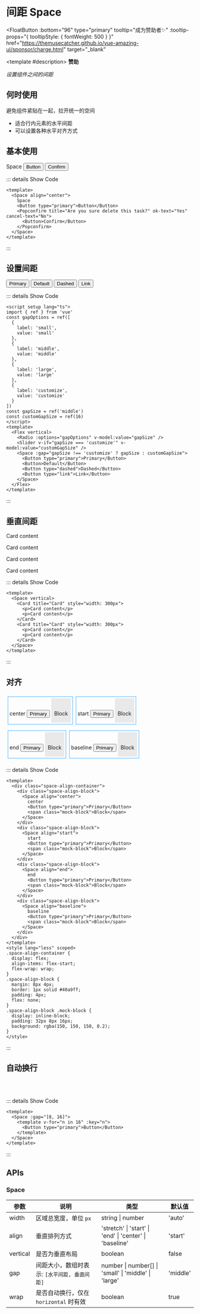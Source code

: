# 间距 Space

<FloatButton
  :bottom="96"
  type="primary"
  tooltip="成为赞助者✨"
  :tooltip-props="{
    tooltipStyle: {
      fontWeight: 500
    }
  }"
  href="https://themusecatcher.github.io/vue-amazing-ui/sponsor/charge.html"
  target="_blank"
>
  <template #description>
    <span style="font-size: 14px; font-weight: 600;">赞助</span>
  </template>
</FloatButton>
<BackTop />
<Watermark fullscreen content="Vue Amazing UI" />

*设置组件之间的间距*

## 何时使用

避免组件紧贴在一起，拉开统一的空间

- 适合行内元素的水平间距
- 可以设置各种水平对齐方式

<script setup lang="ts">
import { ref } from 'vue'
const gapOptions = ref([
  {
    label: 'small',
    value: 'small'
  },
  {
    label: 'middle',
    value: 'middle'
  },
  {
    label: 'large',
    value: 'large'
  },
  {
    label: 'customize',
    value: 'customize'
  }
])
const gapSize = ref('middle')
const customGapSize = ref(16)
</script>

## 基本使用

<Space align="center">
  Space
  <Button type="primary">Button</Button>
  <Popconfirm title="Are you sure delete this task?" ok-text="Yes" cancel-text="No">
    <Button>Confirm</Button>
  </Popconfirm>
</Space>

::: details Show Code

```vue
<template>
  <Space align="center">
    Space
    <Button type="primary">Button</Button>
    <Popconfirm title="Are you sure delete this task?" ok-text="Yes" cancel-text="No">
      <Button>Confirm</Button>
    </Popconfirm>
  </Space>
</template>
```

:::

## 设置间距

<Flex vertical>
  <Radio :options="gapOptions" v-model:value="gapSize" />
  <Slider v-if="gapSize === 'customize'" v-model:value="customGapSize" />
  <Space :gap="gapSize !== 'customize' ? gapSize : customGapSize">
    <Button type="primary">Primary</Button>
    <Button>Default</Button>
    <Button type="dashed">Dashed</Button>
    <Button type="link">Link</Button>
  </Space>
</Flex>

::: details Show Code

```vue
<script setup lang="ts">
import { ref } from 'vue'
const gapOptions = ref([
  {
    label: 'small',
    value: 'small'
  },
  {
    label: 'middle',
    value: 'middle'
  },
  {
    label: 'large',
    value: 'large'
  },
  {
    label: 'customize',
    value: 'customize'
  }
])
const gapSize = ref('middle')
const customGapSize = ref(16)
</script>
<template>
  <Flex vertical>
    <Radio :options="gapOptions" v-model:value="gapSize" />
    <Slider v-if="gapSize === 'customize'" v-model:value="customGapSize" />
    <Space :gap="gapSize !== 'customize' ? gapSize : customGapSize">
      <Button type="primary">Primary</Button>
      <Button>Default</Button>
      <Button type="dashed">Dashed</Button>
      <Button type="link">Link</Button>
    </Space>
  </Flex>
</template>
```

:::

## 垂直间距

<Space vertical>
  <Card title="Card" style="width: 300px">
    <p>Card content</p>
    <p>Card content</p>
  </Card>
  <Card title="Card" style="width: 300px">
    <p>Card content</p>
    <p>Card content</p>
  </Card>
</Space>

::: details Show Code

```vue
<template>
  <Space vertical>
    <Card title="Card" style="width: 300px">
      <p>Card content</p>
      <p>Card content</p>
    </Card>
    <Card title="Card" style="width: 300px">
      <p>Card content</p>
      <p>Card content</p>
    </Card>
  </Space>
</template>
```

:::

## 对齐

<div class="space-align-container">
  <div class="space-align-block">
    <Space align="center">
      center
      <Button type="primary">Primary</Button>
      <span class="mock-block">Block</span>
    </Space>
  </div>
  <div class="space-align-block">
    <Space align="start">
      start
      <Button type="primary">Primary</Button>
      <span class="mock-block">Block</span>
    </Space>
  </div>
  <div class="space-align-block">
    <Space align="end">
      end
      <Button type="primary">Primary</Button>
      <span class="mock-block">Block</span>
    </Space>
  </div>
  <div class="space-align-block">
    <Space align="baseline">
      baseline
      <Button type="primary">Primary</Button>
      <span class="mock-block">Block</span>
    </Space>
  </div>
</div>

<style lang="less" scoped>
.space-align-container {
  display: flex;
  align-items: flex-start;
  flex-wrap: wrap;
}
.space-align-block {
  margin: 8px 4px;
  border: 1px solid #40a9ff;
  padding: 4px;
  flex: none;
}
.space-align-block .mock-block {
  display: inline-block;
  padding: 32px 8px 16px;
  background: rgba(150, 150, 150, 0.2);
}
</style>

::: details Show Code

```vue
<template>
  <div class="space-align-container">
    <div class="space-align-block">
      <Space align="center">
        center
        <Button type="primary">Primary</Button>
        <span class="mock-block">Block</span>
      </Space>
    </div>
    <div class="space-align-block">
      <Space align="start">
        start
        <Button type="primary">Primary</Button>
        <span class="mock-block">Block</span>
      </Space>
    </div>
    <div class="space-align-block">
      <Space align="end">
        end
        <Button type="primary">Primary</Button>
        <span class="mock-block">Block</span>
      </Space>
    </div>
    <div class="space-align-block">
      <Space align="baseline">
        baseline
        <Button type="primary">Primary</Button>
        <span class="mock-block">Block</span>
      </Space>
    </div>
  </div>
</template>
<style lang="less" scoped>
.space-align-container {
  display: flex;
  align-items: flex-start;
  flex-wrap: wrap;
}
.space-align-block {
  margin: 8px 4px;
  border: 1px solid #40a9ff;
  padding: 4px;
  flex: none;
}
.space-align-block .mock-block {
  display: inline-block;
  padding: 32px 8px 16px;
  background: rgba(150, 150, 150, 0.2);
}
</style>
```

:::

## 自动换行

<Space :gap="[8, 16]">
  <template v-for="n in 16" :key="n">
    <Button type="primary">Button</Button>
  </template>
</Space>
<br/>
<br/>

::: details Show Code

```vue
<template>
  <Space :gap="[8, 16]">
    <template v-for="n in 16" :key="n">
      <Button type="primary">Button</Button>
    </template>
  </Space>
</template>
```

:::

## APIs

### Space

参数 | 说明 | 类型 | 默认值
-- | -- | -- | --
width | 区域总宽度，单位 `px` | string &#124; number | 'auto'
align | 垂直排列方式 | 'stretch' &#124; 'start' &#124; 'end' &#124; 'center' &#124; 'baseline' | 'start'
vertical | 是否为垂直布局 | boolean | false
gap | 间距大小，数组时表示: `[水平间距, 垂直间距]` | number &#124; number[] &#124; 'small' &#124; 'middle' &#124; 'large' | 'middle'
wrap | 是否自动换行，仅在 `horizontal` 时有效 | boolean | true
